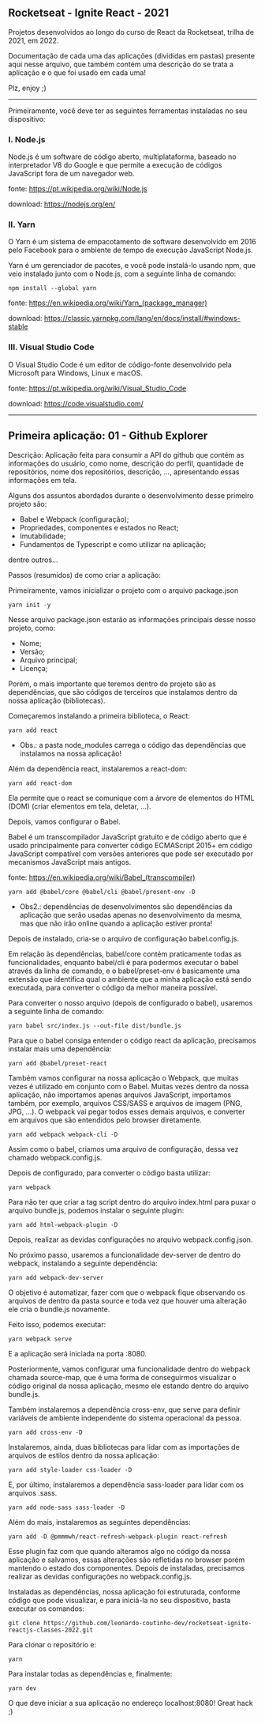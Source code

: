 ## Rocketseat - Ignite React - 2021

Projetos desenvolvidos ao longo do curso de React da Rocketseat, trilha de 2021, em 2022.

Documentação de cada uma das aplicações (divididas em pastas) presente aqui nesse arquivo, que também contém uma descrição do se trata a aplicação e o que foi usado em cada uma!

Plz, enjoy ;)

-----------------------

Primeiramente, você deve ter as seguintes ferramentas instaladas no seu dispositivo:

### I. Node.js

Node.js é um software de código aberto, multiplataforma, baseado no interpretador V8 do Google e que permite a execução de códigos JavaScript fora de um navegador web.

fonte: https://pt.wikipedia.org/wiki/Node.js

download: https://nodejs.org/en/

### II. Yarn

O Yarn é um sistema de empacotamento de software desenvolvido em 2016 pelo Facebook para o ambiente de tempo de execução JavaScript Node.js.

Yarn é um gerenciador de pacotes, e você pode instalá-lo usando npm, que veio instalado junto com o Node.js, com a seguinte linha de comando:

```
npm install --global yarn
```

fonte: https://en.wikipedia.org/wiki/Yarn_(package_manager)

download: https://classic.yarnpkg.com/lang/en/docs/install/#windows-stable

### III. Visual Studio Code

O Visual Studio Code é um editor de código-fonte desenvolvido pela Microsoft para Windows, Linux e macOS.

fonte: https://pt.wikipedia.org/wiki/Visual_Studio_Code

download: https://code.visualstudio.com/

-----------------------

## Primeira aplicação: 01 - Github Explorer

Descrição: Aplicação feita para consumir a API do github que contém as informações do usuário, como nome, descrição do perfil, quantidade de repositórios, nome dos repositórios, descrição, ..., apresentando essas informações em tela.

Alguns dos assuntos abordados durante o desenvolvimento desse primeiro projeto são:

- Babel e Webpack (configuração);
- Propriedades, componentes e estados no React;
- Imutabilidade;
- Fundamentos de Typescript e como utilizar na aplicação;

dentre outros...

Passos (resumidos) de como criar a aplicação:

Primeiramente, vamos inicializar o projeto com o arquivo package.json

```
yarn init -y
```

Nesse arquivo package.json estarão as informações principais desse nosso projeto, como:

- Nome;
- Versão;
- Arquivo principal;
- Licença;

Porém, o mais importante que teremos dentro do projeto são as dependências, que são códigos de terceiros que instalamos dentro da nossa aplicação (bibliotecas).

Começaremos instalando a primeira biblioteca, o React:

```
yarn add react
```

* Obs.: a pasta node_modules carrega o código das dependências que instalamos na nossa aplicação!

Além da dependência react, instalaremos a react-dom:

```
yarn add react-dom
```

Ela permite que o react se comunique com a árvore de elementos do HTML (DOM) (criar elementos em tela, deletar, ...).

Depois, vamos configurar o Babel.

Babel é um transcompilador JavaScript gratuito e de código aberto que é usado principalmente para converter código ECMAScript 2015+ em código JavaScript compatível com versões anteriores que pode ser executado por mecanismos JavaScript mais antigos.

fonte: https://en.wikipedia.org/wiki/Babel_(transcompiler)

```
yarn add @babel/core @babel/cli @babel/present-env -D
```

* Obs2.: dependências de desenvolvimentos são dependências da aplicação que serão usadas apenas no desenvolvimento da mesma, mas que não irão online quando a aplicação estiver pronta!

Depois de instalado, cria-se o arquivo de configuração babel.config.js.

Em relação às dependências, babel/core contém praticamente todas as funcionalidades, enquanto babel/cli é para podermos executar o babel através da linha de comando, e o babel/preset-env é basicamente uma extensão que identifica qual o ambiente que a minha aplicação está sendo executada, para converter o código da melhor maneira possível.

Para converter o nosso arquivo (depois de configurado o babel), usaremos a seguinte linha de comando:

```
yarn babel src/index.js --out-file dist/bundle.js
```

Para que o babel consiga entender o código react da aplicação, precisamos instalar mais uma dependência:

```
yarn add @babel/preset-react
```

Também vamos configurar na nossa aplicação o Webpack, que muitas vezes é utilizado em conjunto com o Babel. Muitas vezes dentro da nossa aplicação, não importamos apenas arquivos JavaScript, importamos também, por exemplo, arquivos CSS/SASS e arquivos de imagem (PNG, JPG, ...). O webpack vai pegar todos esses demais arquivos, e converter em arquivos que são entendidos pelo browser diretamente.

```
yarn add webpack webpack-cli -D
```

Assim como o babel, criamos uma arquivo de configuração, dessa vez chamado webpack.config.js.

Depois de configurado, para converter o código basta utilizar:

```
yarn webpack
```

Para não ter que criar a tag script dentro do arquivo index.html para puxar o arquivo bundle.js, podemos instalar o seguinte plugin:

```
yarn add html-webpack-plugin -D
```

Depois, realizar as devidas configurações no arquivo webpack.config.json.

No próximo passo, usaremos a funcionalidade dev-server de dentro do webpack, instalando a seguinte dependência:

```
yarn add webpack-dev-server
```

O objetivo é automatizar, fazer com que o webpack fique observando os arquivos de dentro da pasta source e toda vez que houver uma alteração ele cria o bundle.js novamente.

Feito isso, podemos executar:

```
yarn webpack serve
```

E a aplicação será iniciada na porta :8080.

Posteriormente, vamos configurar uma funcionalidade dentro do webpack chamada source-map, que é uma forma de conseguirmos visualizar o código original da nossa aplicação, mesmo ele estando dentro do arquivo bundle.js.

Também instalaremos a dependência cross-env, que serve para definir variáveis de ambiente independente do sistema operacional da pessoa.

```
yarn add cross-env -D
```

Instalaremos, ainda, duas bibliotecas para lidar com as importações de arquivos de estilos dentro da nossa aplicação:

```
yarn add style-loader css-loader -D
```

E, por último, instalaremos a dependência sass-loader para lidar com os arquivos .sass.

```
yarn add node-sass sass-loader -D
```

Além do mais, instalaremos as seguintes dependências:

```
yarn add -D @pmmmwh/react-refresh-webpack-plugin react-refresh
```

Esse plugin faz com que quando alteramos algo no código da nossa aplicação e salvamos, essas alterações são refletidas no browser porém mantendo o estado dos componentes. Depois de instaladas, precisamos realizar as devidas configurações no webpack.config.js.

Instaladas as dependências, nossa aplicação foi estruturada, conforme código que pode visualizar, e para iniciá-la no seu dispositivo, basta executar os comandos:

```
git clone https://github.com/leonardo-coutinho-dev/rocketseat-ignite-reactjs-classes-2022.git
```

Para clonar o repositório e:

```
yarn
```

Para instalar todas as dependências e, finalmente:

```
yarn dev
```

O que deve iniciar a sua aplicação no endereço localhost:8080! Great hack ;)

